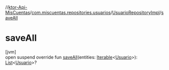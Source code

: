 //[ktor-Api-MisCuentas](../../../index.md)/[com.miscuentas.repositories.usuarios](../index.md)/[UsuarioRepositoryImpl](index.md)/[saveAll](save-all.md)

# saveAll

[jvm]\
open suspend override fun [saveAll](save-all.md)(entities: [Iterable](https://kotlinlang.org/api/latest/jvm/stdlib/kotlin.collections/-iterable/index.html)&lt;[Usuario](../../com.miscuentas.models/-usuario/index.md)&gt;): [List](https://kotlinlang.org/api/latest/jvm/stdlib/kotlin.collections/-list/index.html)&lt;[Usuario](../../com.miscuentas.models/-usuario/index.md)&gt;?
